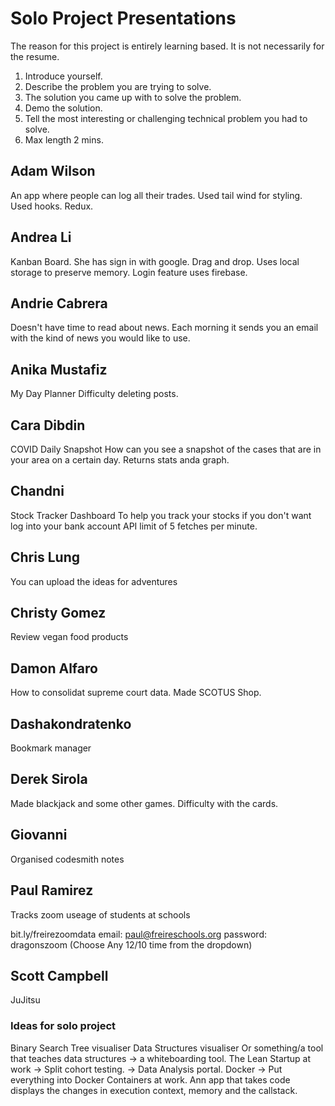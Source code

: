 # Solo Project Presentations

The reason for this project is entirely learning based. It is not necessarily for the resume.

1. Introduce yourself.
2. Describe the problem you are trying to solve.
3. The solution you came up with to solve the problem.
4. Demo the solution.
5. Tell the most interesting or challenging technical problem you had to solve.
6. Max length 2 mins.

## Adam Wilson

An app where people can log all their trades.
Used tail wind for styling.
Used hooks.
Redux.

## Andrea Li

Kanban Board.
She has sign in with google.
Drag and drop.
Uses local storage to preserve memory.
Login feature uses firebase.

## Andrie Cabrera

Doesn't have time to read about news.
Each morning it sends you an email with the kind of news you would like to use.

## Anika Mustafiz

My Day Planner
Difficulty deleting posts.

## Cara Dibdin

COVID Daily Snapshot
How can you see a snapshot of the cases that are in your area on a certain day.
Returns stats anda graph.

## Chandni

Stock Tracker Dashboard
To help you track your stocks if you don't want log into your bank account
API limit of 5 fetches per minute.

## Chris Lung

You can upload the ideas for adventures

## Christy Gomez

Review vegan food products

## Damon Alfaro

How to consolidat supreme court data.
Made SCOTUS Shop.

## Dashakondratenko

Bookmark manager

## Derek Sirola

Made blackjack and some other games.
Difficulty with the cards.

## Giovanni

Organised codesmith notes

## Paul Ramirez

Tracks zoom useage of students at schools

bit.ly/freirezoomdata 
email: paul@freireschools.org
password: dragonszoom
(Choose Any 12/10 time from the dropdown)

## Scott Campbell

JuJitsu

### Ideas for solo project

Binary Search Tree visualiser
Data Structures visualiser
Or something/a tool that teaches data structures -> a whiteboarding tool.
The Lean Startup at work -> Split cohort testing. -> Data Analysis portal.
Docker -> Put everything into Docker Containers at work.
Ann app that takes code displays the changes in execution context, memory and the callstack.
